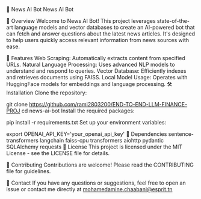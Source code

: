 📰 News AI Bot
News AI Bot

🌟 Overview
Welcome to News AI Bot! This project leverages state-of-the-art language models and vector databases to create an AI-powered bot that can fetch and answer questions about the latest news articles. It's designed to help users quickly access relevant information from news sources with ease.

🚀 Features
Web Scraping: Automatically extracts content from specified URLs.
Natural Language Processing: Uses advanced NLP models to understand and respond to queries.
Vector Database: Efficiently indexes and retrieves documents using FAISS.
Local Model Usage: Operates with HuggingFace models for embeddings and language processing.
🛠️ Installation
Clone the repository:

git clone https://github.com/rami2803200/END-TO-END-LLM-FINANCE-PROJ
cd news-ai-bot
Install the required packages:

pip install -r requirements.txt
Set up your environment variables:

export OPENAI_API_KEY='your_openai_api_key'
🧩 Dependencies
sentence-transformers
langchain
faiss-cpu
transformers
aiohttp
pydantic
SQLAlchemy
requests
📄 License
This project is licensed under the MIT License - see the LICENSE file for details.

🤝 Contributing
Contributions are welcome! Please read the CONTRIBUTING file for guidelines.

💬 Contact
If you have any questions or suggestions, feel free to open an issue or contact me directly at mohamedamine.chaabani@esprit.tn

